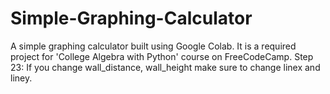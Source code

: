 # Simple-Graphing-Calculator
A simple graphing calculator built using Google Colab. It is a required project for 'College Algebra with Python' course on FreeCodeCamp.
Step 23: If you change wall_distance, wall_height make sure to change linex and liney.

